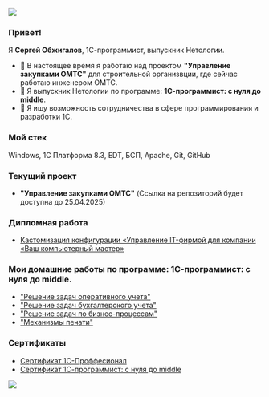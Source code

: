 <p><img src="https://capsule-render.vercel.app/api?type=waving&color=gradient&height=120&section=header"/></p>

### Привет!

Я **Сергей Обжигалов**, 1С-программист, выпускник Нетологии.

- 🔭 В настоящее время я работаю над проектом **"Управление закупками ОМТС"** для строительной организвции, где сейчас работаю инженером ОМТС.
- 🌱 Я выпускник Нетологии по программе: **1С-программист: с нуля до middle**.
- 👯 Я ищу возможность сотрудничества в сфере программирования и разработки 1С.

### Мой стек

Windows, 1С Платформа 8.3, EDT, БСП, Apache, Git, GitHub

### Текущий проект
- **"Управление закупками ОМТС"** (Ccылка на репозиторий будет доступна до 25.04.2025)

### Дипломная работа 
- [Кастомизация конфигурации «Управление IT-фирмой для компании «Ваш компьютерный мастер»](https://github.com/ObzhigalovSV/DiplomFONECMID)

### Мои домашние работы по программе: 1С-программист: с нуля до middle.
- ["Решение задач оперативного учета"](https://github.com/ObzhigalovSV/Netology_OperationalAccounting)
- ["Решение задач бухгалтерского учета"](https://github.com/ObzhigalovSV/Netology_Accounting)
- ["Решение задач по бизнес-процессам"](https://github.com/ObzhigalovSV/Netology_BusinessProcesses)
- ["Механизмы печати"](https://github.com/ObzhigalovSV/Netology_PrintingMechanisms)

### Сертификаты
- [Сертификат 1С-Проффесионал](https://github.com/ObzhigalovSV/ObzhigalovSV/blob/main/certificate/1CProff.pdf)
- [Сертификат 1С-программист: с нуля до middle](https://github.com/ObzhigalovSV/ObzhigalovSV/blob/main/certificate/NetologyCertificate.pdf)
<p><img src="https://capsule-render.vercel.app/api?type=waving&color=gradient&height=120&section=footer"/></p>
